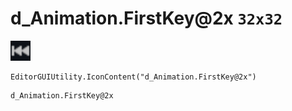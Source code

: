 # d_Animation.FirstKey@2x `32x32`
<img src="/img/d_Animation.FirstKey.png" width=32 height=32>

``` CSharp
EditorGUIUtility.IconContent("d_Animation.FirstKey@2x")
```
```
d_Animation.FirstKey@2x
```
